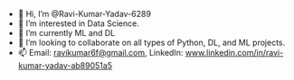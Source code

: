 - 👋 Hi, I’m @Ravi-Kumar-Yadav-6289
- 👀 I’m interested in Data Science.
- 🌱 I’m currently ML and DL
- 💞️ I’m looking to collaborate on all types of Python, DL, and ML projects.
- 📫 Email: ravikumar6f@gmail.com, LinkedIn: www.linkedin.com/in/ravi-kumar-yadav-ab89051a5

<!---
Ravi-Kumar-Yadav-6289/Ravi-Kumar-Yadav-6289 is a ✨ special ✨ repository because its `README.md` (this file) appears on your GitHub profile.
You can click the Preview link to take a look at your changes.
--->

